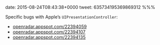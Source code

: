 date: 2015-08-24T08:43:38+0000
tweet: 635734195369869312
%%%

Specific bugs with Apple’s `UIPresentationController`:

- [openradar.appspot.com/22394059](https://openradar.appspot.com/22394059)
- [openradar.appspot.com/22394107](https://openradar.appspot.com/22394107)
- [openradar.appspot.com/22394135](https://openradar.appspot.com/22394135)
